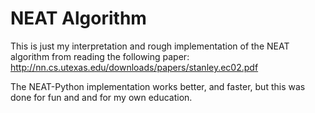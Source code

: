 # NEAT Algorithm

This is just my interpretation and rough implementation of the NEAT algorithm from reading the following paper:
http://nn.cs.utexas.edu/downloads/papers/stanley.ec02.pdf

The NEAT-Python implementation works better, and faster, but this was done for fun and and for my own education.

